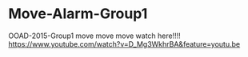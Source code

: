 # Move-Alarm-Group1
OOAD-2015-Group1 move move move
watch here!!!!
https://www.youtube.com/watch?v=D_Mg3WkhrBA&feature=youtu.be

